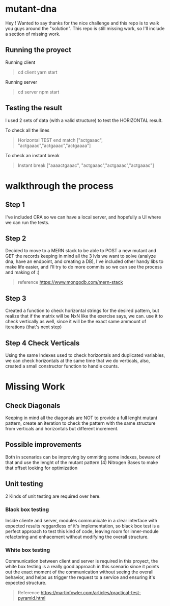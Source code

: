 # mutant-dna
Hey ! Wanted to say thanks for the nice challenge and this repo is to walk you guys around the "solution".
This repo is still missing work, so I'll include a section of missing work.

## Running the proyect

Running client
> cd client
> yarn start

Running server
> cd server
> npm start

## Testing the result

I used 2 sets of data (with a valid structure) to test the HORIZONTAL result.

To check all the lines
> Horizontal TEST end match ["actgaaac", "actgaaac","actgaaac","actgaaaa"]

To check an instant break
> Instant break ["aaaactgaaac", "actgaaac","actgaaac","actgaaac"]
 

# walkthrough the process 

## Step 1

I've included CRA so we can have a local server, and hopefully a UI where we can run the tests.

## Step 2

Decided to move to a MERN stack to be able to POST a new mutant and GET the records keeping in mind all the 3 lvls we want to solve (analyze dna, have an endpoint, and creating a DB), I've included other handy libs to make life easier, and I'll try to do more commits so we can see the process and making of :)
> reference https://www.mongodb.com/mern-stack

## Step 3

Created a function to check horizontal strings for the desired pattern, but realize that if the matrix will be NxN like the exercise says, we can. use it to check vertically as well, since it will be the exact same ammount of iterations (that's next step)

## Step 4 Check Verticals

Using the same Indexes used to check horizontals and duplicated variables, we can check horizontals at the same time that we do verticals, also, created a small constructor function to handle counts.

# Missing Work

## Check Diagonals

Keeping in mind all the diagonals are NOT to provide a full lenght mutant pattern, create an iteration to check the pattern with the same structure from verticals and horizontals but different increment.

## Possible improvements

Both in scenarios can be improving by ommiting some indexes, beware of that and use the lenght of the mutant pattern (4) Nitrogen Bases to make that offset looking for optimization

## Unit testing

2 Kinds of unit testing are required over here.

### Black box testing
Inside cliente and server, modules communicate in a clear interface with expected results reggardless of it's implementation, so black box test is a perfect approach to test this kind of code, leaving room for inner-module refactoring and enhacement without modifying the overall structure.

### White box testing
Communication between client and server is required in this proyect, the white box testing is a really good approach in this scenario since it points out the exact moment of the communication without seeing the overall behavior, and helps us trigger the request to a service and ensuring it's expected structure.

> Reference https://martinfowler.com/articles/practical-test-pyramid.html


